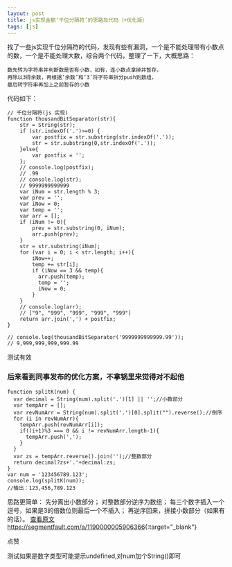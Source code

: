 ```yaml
---
layout: post
title: js实现金额‘千位分隔符’的思路及代码（+优化版）
tags: [js]
---
```


>
找了一些js实现千位分隔符的代码，发现有些有漏洞，一个是不能处理带有小数点的数，一个是不能处理大数，综合两个代码，整理了一下，大概思路：
	
	数先转为字符串并判断数是否有小数，如有，连小数点拿掉并暂存，
	再除以3得余数，再根据‘余数’和‘3’将字符串拆分push到数组，
	最后转字符串再加上之前暂存的小数

代码如下：

	// 千位分隔符(js 实现)
	function thousandBitSeparator(str){ 
		str = String(str);
		if (str.indexOf('.')>=0) {
			var postfix = str.substring(str.indexOf('.'));
			str = str.substring(0,str.indexOf('.'));
		}else{
			var postfix = '';
		};
		// console.log(postfix);
		// .99
		// console.log(str);
		// 9999999999999
		var iNum = str.length % 3; 
		var prev = ''; 
		var iNow = 0; 
		var temp = ''; 
		var arr = []; 
		if (iNum != 0){ 
			prev = str.substring(0, iNum); 
			arr.push(prev); 
		} 
		str = str.substring(iNum); 
		for (var i = 0; i < str.length; i++){ 
			iNow++; 
			temp += str[i]; 
			if (iNow == 3 && temp){ 
			  arr.push(temp); 
			  temp = ''; 
			  iNow = 0; 
			} 
		} 
		// console.log(arr);
		// ["9", "999", "999", "999", "999"]
		return arr.join(',') + postfix; 
	}
	 
	// console.log(thousandBitSeparator('9999999999999.99'));
	// 9,999,999,999,999.99

>
测试有效


### 后来看到同事发布的优化方案，不拿锅里来觉得对不起他

	function splitK(num) {
	  var decimal = String(num).split('.')[1] || '';//小数部分
	  var tempArr = [];
	  var revNumArr = String(num).split('.')[0].split("").reverse();//倒序
	  for (i in revNumArr){
	    tempArr.push(revNumArr[i]);
	    if((i+1)%3 === 0 && i != revNumArr.length-1){
	      tempArr.push(',');
	    }
	  }
	  var zs = tempArr.reverse().join('');//整数部分
	  return decimal?zs+'.'+decimal:zs;
	}
	var num = '123456789.123';
	console.log(splitK(num));
	//输出：123,456,789.123

>
思路更简单：
先分离出小数部分；
对整数部分逆序为数组；
每三个数字插入一个逗号，如果是3的倍数位则最后一个不插入；
再逆序回来，拼接小数部分（如果有的话）。
[查看原文https://segmentfault.com/a/1190000005906366](https://segmentfault.com/a/1190000005906366){:target="_blank"}

>
点赞

>
测试如果是数字类型可能提示undefined,对num加个String()即可

